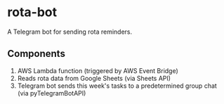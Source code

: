 # rota-bot
A Telegram bot for sending rota reminders.

## Components

1. AWS Lambda function (triggered by AWS Event Bridge)
2. Reads rota data from Google Sheets (via Sheets API)
3. Telegram bot sends this week's tasks to a predetermined group chat (via pyTelegramBotAPI)

